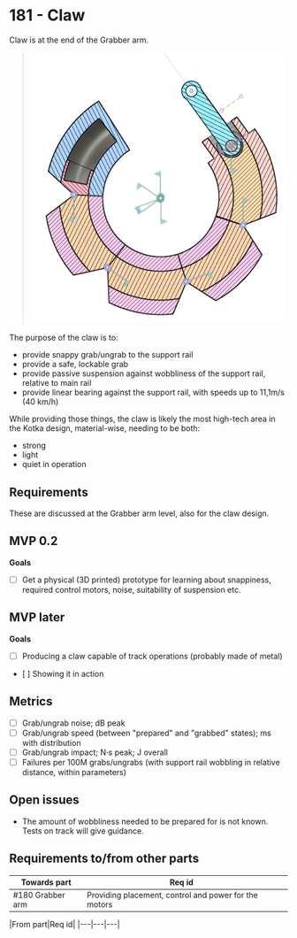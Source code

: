 # 181 - Claw

Claw is at the end of the Grabber arm.

>![](./images/181-claw.png)

<!--
tbd. replace with new, realistic picture
-->

The purpose of the claw is to:

- provide snappy grab/ungrab to the support rail
- provide a safe, lockable grab
- provide passive suspension against wobbliness of the support rail, relative to main rail
- provide linear bearing against the support rail, with speeds up to 11,1m/s (40 km/h)

While providing those things, the claw is likely the most high-tech area in the Kotka design, material-wise, needing to be both:

- strong
- light
- quiet in operation


## Requirements

These are discussed at the Grabber arm level, also for the claw design.


## MVP 0.2

**Goals**

- [ ] Get a physical (3D printed) prototype for learning about snappiness, required control motors, noise, suitability of suspension etc.


## MVP later

**Goals**

- [ ] Producing a claw capable of track operations (probably made of metal)
- [ ] Showing it in action


## Metrics

- [ ] Grab/ungrab noise; dB peak
- [ ] Grab/ungrab speed (between "prepared" and "grabbed" states); ms with distribution
- [ ] Grab/ungrab impact; N·s peak; J overall
- [ ] Failures per 100M grabs/ungrabs (with support rail wobbling in relative distance, within parameters)

<!-- 
- [ ] Failed grabs: 1 per `X` trips (count successful trips in between "hangs"; should improve to 1/100's of millions).
-->

## Open issues

- The amount of wobbliness needed to be prepared for is not known. Tests on track will give guidance.


## Requirements to/from other parts

|Towards part|Req id||
|---|---|---|
|#180 Grabber arm|Providing placement, control and power for the motors|

|From part|Req id|
|---|---|---|
